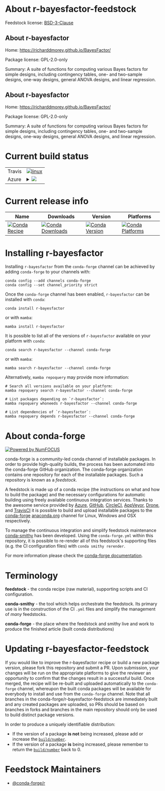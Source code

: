 About r-bayesfactor-feedstock
=============================

Feedstock license: [BSD-3-Clause](https://github.com/conda-forge/r-bayesfactor-feedstock/blob/main/LICENSE.txt)


About r-bayesfactor
-------------------

Home: https://richarddmorey.github.io/BayesFactor/

Package license: GPL-2.0-only

Summary: A suite of functions for computing various Bayes factors for simple designs, including contingency tables, one- and two-sample designs, one-way designs, general ANOVA designs, and linear regression.

About r-bayesfactor
-------------------

Home: https://richarddmorey.github.io/BayesFactor/

Package license: GPL-2.0-only

Summary: A suite of functions for computing various Bayes factors for simple designs, including contingency tables, one- and two-sample designs, one-way designs, general ANOVA designs, and linear regression.

Current build status
====================


<table><tr>
    <td>Travis</td>
    <td>
      <a href="https://app.travis-ci.com/conda-forge/r-bayesfactor-feedstock">
        <img alt="linux" src="https://img.shields.io/travis/com/conda-forge/r-bayesfactor-feedstock/main.svg?label=Linux">
      </a>
    </td>
  </tr>
    
  <tr>
    <td>Azure</td>
    <td>
      <details>
        <summary>
          <a href="https://dev.azure.com/conda-forge/feedstock-builds/_build/latest?definitionId=988&branchName=main">
            <img src="https://dev.azure.com/conda-forge/feedstock-builds/_apis/build/status/r-bayesfactor-feedstock?branchName=main">
          </a>
        </summary>
        <table>
          <thead><tr><th>Variant</th><th>Status</th></tr></thead>
          <tbody><tr>
              <td>linux_64_r_base4.2</td>
              <td>
                <a href="https://dev.azure.com/conda-forge/feedstock-builds/_build/latest?definitionId=988&branchName=main">
                  <img src="https://dev.azure.com/conda-forge/feedstock-builds/_apis/build/status/r-bayesfactor-feedstock?branchName=main&jobName=linux&configuration=linux%20linux_64_r_base4.2" alt="variant">
                </a>
              </td>
            </tr><tr>
              <td>linux_64_r_base4.3</td>
              <td>
                <a href="https://dev.azure.com/conda-forge/feedstock-builds/_build/latest?definitionId=988&branchName=main">
                  <img src="https://dev.azure.com/conda-forge/feedstock-builds/_apis/build/status/r-bayesfactor-feedstock?branchName=main&jobName=linux&configuration=linux%20linux_64_r_base4.3" alt="variant">
                </a>
              </td>
            </tr><tr>
              <td>linux_aarch64_r_base4.2</td>
              <td>
                <a href="https://dev.azure.com/conda-forge/feedstock-builds/_build/latest?definitionId=988&branchName=main">
                  <img src="https://dev.azure.com/conda-forge/feedstock-builds/_apis/build/status/r-bayesfactor-feedstock?branchName=main&jobName=linux&configuration=linux%20linux_aarch64_r_base4.2" alt="variant">
                </a>
              </td>
            </tr><tr>
              <td>linux_aarch64_r_base4.3</td>
              <td>
                <a href="https://dev.azure.com/conda-forge/feedstock-builds/_build/latest?definitionId=988&branchName=main">
                  <img src="https://dev.azure.com/conda-forge/feedstock-builds/_apis/build/status/r-bayesfactor-feedstock?branchName=main&jobName=linux&configuration=linux%20linux_aarch64_r_base4.3" alt="variant">
                </a>
              </td>
            </tr><tr>
              <td>linux_ppc64le_r_base4.2</td>
              <td>
                <a href="https://dev.azure.com/conda-forge/feedstock-builds/_build/latest?definitionId=988&branchName=main">
                  <img src="https://dev.azure.com/conda-forge/feedstock-builds/_apis/build/status/r-bayesfactor-feedstock?branchName=main&jobName=linux&configuration=linux%20linux_ppc64le_r_base4.2" alt="variant">
                </a>
              </td>
            </tr><tr>
              <td>linux_ppc64le_r_base4.3</td>
              <td>
                <a href="https://dev.azure.com/conda-forge/feedstock-builds/_build/latest?definitionId=988&branchName=main">
                  <img src="https://dev.azure.com/conda-forge/feedstock-builds/_apis/build/status/r-bayesfactor-feedstock?branchName=main&jobName=linux&configuration=linux%20linux_ppc64le_r_base4.3" alt="variant">
                </a>
              </td>
            </tr><tr>
              <td>osx_64_r_base4.2</td>
              <td>
                <a href="https://dev.azure.com/conda-forge/feedstock-builds/_build/latest?definitionId=988&branchName=main">
                  <img src="https://dev.azure.com/conda-forge/feedstock-builds/_apis/build/status/r-bayesfactor-feedstock?branchName=main&jobName=osx&configuration=osx%20osx_64_r_base4.2" alt="variant">
                </a>
              </td>
            </tr><tr>
              <td>osx_64_r_base4.3</td>
              <td>
                <a href="https://dev.azure.com/conda-forge/feedstock-builds/_build/latest?definitionId=988&branchName=main">
                  <img src="https://dev.azure.com/conda-forge/feedstock-builds/_apis/build/status/r-bayesfactor-feedstock?branchName=main&jobName=osx&configuration=osx%20osx_64_r_base4.3" alt="variant">
                </a>
              </td>
            </tr><tr>
              <td>win_64</td>
              <td>
                <a href="https://dev.azure.com/conda-forge/feedstock-builds/_build/latest?definitionId=988&branchName=main">
                  <img src="https://dev.azure.com/conda-forge/feedstock-builds/_apis/build/status/r-bayesfactor-feedstock?branchName=main&jobName=win&configuration=win%20win_64_" alt="variant">
                </a>
              </td>
            </tr>
          </tbody>
        </table>
      </details>
    </td>
  </tr>
</table>

Current release info
====================

| Name | Downloads | Version | Platforms |
| --- | --- | --- | --- |
| [![Conda Recipe](https://img.shields.io/badge/recipe-r--bayesfactor-green.svg)](https://anaconda.org/conda-forge/r-bayesfactor) | [![Conda Downloads](https://img.shields.io/conda/dn/conda-forge/r-bayesfactor.svg)](https://anaconda.org/conda-forge/r-bayesfactor) | [![Conda Version](https://img.shields.io/conda/vn/conda-forge/r-bayesfactor.svg)](https://anaconda.org/conda-forge/r-bayesfactor) | [![Conda Platforms](https://img.shields.io/conda/pn/conda-forge/r-bayesfactor.svg)](https://anaconda.org/conda-forge/r-bayesfactor) |

Installing r-bayesfactor
========================

Installing `r-bayesfactor` from the `conda-forge` channel can be achieved by adding `conda-forge` to your channels with:

```
conda config --add channels conda-forge
conda config --set channel_priority strict
```

Once the `conda-forge` channel has been enabled, `r-bayesfactor` can be installed with `conda`:

```
conda install r-bayesfactor
```

or with `mamba`:

```
mamba install r-bayesfactor
```

It is possible to list all of the versions of `r-bayesfactor` available on your platform with `conda`:

```
conda search r-bayesfactor --channel conda-forge
```

or with `mamba`:

```
mamba search r-bayesfactor --channel conda-forge
```

Alternatively, `mamba repoquery` may provide more information:

```
# Search all versions available on your platform:
mamba repoquery search r-bayesfactor --channel conda-forge

# List packages depending on `r-bayesfactor`:
mamba repoquery whoneeds r-bayesfactor --channel conda-forge

# List dependencies of `r-bayesfactor`:
mamba repoquery depends r-bayesfactor --channel conda-forge
```


About conda-forge
=================

[![Powered by
NumFOCUS](https://img.shields.io/badge/powered%20by-NumFOCUS-orange.svg?style=flat&colorA=E1523D&colorB=007D8A)](https://numfocus.org)

conda-forge is a community-led conda channel of installable packages.
In order to provide high-quality builds, the process has been automated into the
conda-forge GitHub organization. The conda-forge organization contains one repository
for each of the installable packages. Such a repository is known as a *feedstock*.

A feedstock is made up of a conda recipe (the instructions on what and how to build
the package) and the necessary configurations for automatic building using freely
available continuous integration services. Thanks to the awesome service provided by
[Azure](https://azure.microsoft.com/en-us/services/devops/), [GitHub](https://github.com/),
[CircleCI](https://circleci.com/), [AppVeyor](https://www.appveyor.com/),
[Drone](https://cloud.drone.io/welcome), and [TravisCI](https://travis-ci.com/)
it is possible to build and upload installable packages to the
[conda-forge](https://anaconda.org/conda-forge) [anaconda.org](https://anaconda.org/)
channel for Linux, Windows and OSX respectively.

To manage the continuous integration and simplify feedstock maintenance
[conda-smithy](https://github.com/conda-forge/conda-smithy) has been developed.
Using the ``conda-forge.yml`` within this repository, it is possible to re-render all of
this feedstock's supporting files (e.g. the CI configuration files) with ``conda smithy rerender``.

For more information please check the [conda-forge documentation](https://conda-forge.org/docs/).

Terminology
===========

**feedstock** - the conda recipe (raw material), supporting scripts and CI configuration.

**conda-smithy** - the tool which helps orchestrate the feedstock.
                   Its primary use is in the construction of the CI ``.yml`` files
                   and simplify the management of *many* feedstocks.

**conda-forge** - the place where the feedstock and smithy live and work to
                  produce the finished article (built conda distributions)


Updating r-bayesfactor-feedstock
================================

If you would like to improve the r-bayesfactor recipe or build a new
package version, please fork this repository and submit a PR. Upon submission,
your changes will be run on the appropriate platforms to give the reviewer an
opportunity to confirm that the changes result in a successful build. Once
merged, the recipe will be re-built and uploaded automatically to the
`conda-forge` channel, whereupon the built conda packages will be available for
everybody to install and use from the `conda-forge` channel.
Note that all branches in the conda-forge/r-bayesfactor-feedstock are
immediately built and any created packages are uploaded, so PRs should be based
on branches in forks and branches in the main repository should only be used to
build distinct package versions.

In order to produce a uniquely identifiable distribution:
 * If the version of a package **is not** being increased, please add or increase
   the [``build/number``](https://docs.conda.io/projects/conda-build/en/latest/resources/define-metadata.html#build-number-and-string).
 * If the version of a package **is** being increased, please remember to return
   the [``build/number``](https://docs.conda.io/projects/conda-build/en/latest/resources/define-metadata.html#build-number-and-string)
   back to 0.

Feedstock Maintainers
=====================

* [@conda-forge/r](https://github.com/conda-forge/r/)

